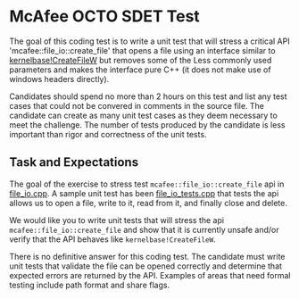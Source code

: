 # McAfee OCTO SDET Test
The goal of this coding test is to write a unit test that will stress a critical API 'mcafee::file_io::create_file' that opens a file using an interface similar to [kernelbase!CreateFileW](https://docs.microsoft.com/en-us/windows/win32/api/fileapi/nf-fileapi-createfilew) but removes some of the Less commonly used parameters and makes the interface pure C++ (it does not make use of windows headers directly).

Candidates should spend no more than 2 hours on this test and list any test cases that could not be convered in comments in the source file. The candidate can create as many unit test cases as they deem necessary to meet the challenge. The number of tests produced by the candidate is less important than rigor and correctness of the unit tests.

## Task and Expectations
The goal of the exercise to stress test `mcafee::file_io::create_file` api in [file_io.cpp](sdet/file_io.cpp). A sample unit test has been [file_io_tests.cpp](sdet/file_io_tests.cpp) that tests the api allows us to open a file, write to it, read from it, and finally close and delete.

We would like you to write unit tests that will stress the api `mcafee::file_io::create_file` and show that it is currently unsafe and/or verify that the API behaves like `kernelbase!CreateFileW`.

There is no definitive answer for this coding test. The candidate must write unit tests that validate the file can be opened correctly and determine that expected errors are returned by the API. Examples of areas that need formal testing include path format and share flags.